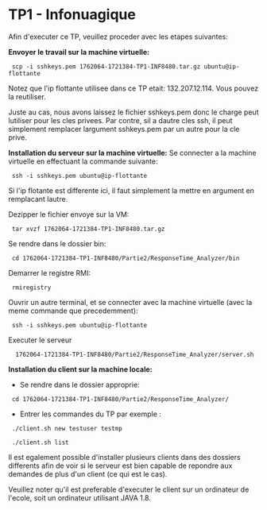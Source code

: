 # TP1 - Infonuagique

Afin d'executer ce TP, veuillez proceder avec les etapes suivantes:

**Envoyer le travail sur la machine virtuelle:**
```
 scp -i sshkeys.pem 1762064-1721384-TP1-INF8480.tar.gz ubuntu@ip-flottante
```
Notez que l'ip flottante utilisee dans ce TP etait: 132.207.12.114. 
Vous pouvez la reutiliser.

Juste au cas, nous avons laissez le fichier sshkeys.pem donc le charge
peut lutiliser pour les cles privees. Par contre, sil a dautre cles ssh, il peut simplement remplacer largument sshkeys.pem par un autre pour la cle prive.

**Installation du serveur sur la machine virtuelle:**
Se connecter a la machine virtuelle en effectuant la commande suivante: 

```
 ssh -i sshkeys.pem ubuntu@ip-flottante
```
Si l'ip flotante est differente ici, il faut simplement la mettre en argument en remplacant lautre. 

Dezipper le fichier envoye sur la VM: 
```
 tar xvzf 1762064-1721384-TP1-INF8480.tar.gz
```

Se rendre dans le dossier bin:
```
 cd 1762064-1721384-TP1-INF8480/Partie2/ResponseTime_Analyzer/bin
```

Demarrer le registre RMI:
```
 rmiregistry
```

Ouvrir un autre terminal, et se connecter avec la machine virtuelle (avec la meme commande que precedemment):
```
 ssh -i sshkeys.pem ubuntu@ip-flottante
```

Executer le serveur
```
  1762064-1721384-TP1-INF8480/Partie2/ResponseTime_Analyzer/server.sh
```

**Installation du client sur la machine locale:**
- Se rendre dans le dossier approprie:
```
 cd 1762064-1721384-TP1-INF8480/Partie2/ResponseTime_Analyzer/
```

- Entrer les commandes du TP par exemple : 
```
 ./client.sh new testuser testmp

 ./client.sh list
```

Il est egalement possible d'installer plusieurs clients dans des dossiers differents afin de voir si le serveur est bien capable de repondre aux demandes de plus d'un client (ce qui est le cas).


Veuillez noter qu'il est preferable d'executer le client sur un ordinateur de l'ecole, soit un ordinateur
utilisant JAVA 1.8. 